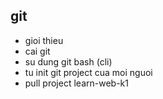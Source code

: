 ## git
- gioi thieu
- cai git
- su dung git bash (cli)
- tu init git project cua moi nguoi
- pull project learn-web-k1
